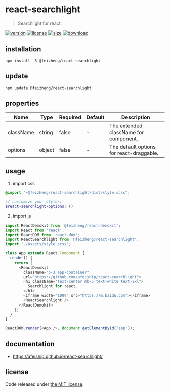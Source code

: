 # react-searchlight
> Searchlight for react.

[![version][version-image]][version-url]
[![license][license-image]][license-url]
[![size][size-image]][size-url]
[![download][download-image]][download-url]

## installation
```shell
npm install -S @feizheng/react-searchlight
```

## update
```shell
npm update @feizheng/react-searchlight
```

## properties
| Name      | Type   | Required | Default | Description                              |
| --------- | ------ | -------- | ------- | ---------------------------------------- |
| className | string | false    | -       | The extended className for component.    |
| options   | object | false    | -       | The default options for react-draggable. |


## usage
1. import css
  ```scss
  @import "~@feizheng/react-searchlight/dist/style.scss";

  // customize your styles:
  $react-searchlight-options: ()
  ```
2. import js
  ```js
  import ReactDemokit from '@feizheng/react-demokit';
  import React from 'react';
  import ReactDOM from 'react-dom';
  import ReactSearchlight from '@feizheng/react-searchlight';
  import './assets/style.scss';

  class App extends React.Component {
    render() {
      return (
        <ReactDemokit
          className="p-3 app-container"
          url="https://github.com/afeiship/react-searchlight">
          <h1 className="text-center mb-5 text-white text-2xl">
            Searchlight for react.
          </h1>
          <iframe width="100%" src="https://m.baidu.com"></iframe>
          <ReactSearchlight />
        </ReactDemokit>
      );
    }
  }

  ReactDOM.render(<App />, document.getElementById('app'));

  ```

## documentation
- https://afeiship.github.io/react-searchlight/


## license
Code released under [the MIT license](https://github.com/afeiship/react-searchlight/blob/master/LICENSE.txt).

[version-image]: https://img.shields.io/npm/v/@feizheng/react-searchlight
[version-url]: https://npmjs.org/package/@feizheng/react-searchlight

[license-image]: https://img.shields.io/npm/l/@feizheng/react-searchlight
[license-url]: https://github.com/afeiship/react-searchlight/blob/master/LICENSE.txt

[size-image]: https://img.shields.io/bundlephobia/minzip/@feizheng/react-searchlight
[size-url]: https://github.com/afeiship/react-searchlight/blob/master/dist/react-searchlight.min.js

[download-image]: https://img.shields.io/npm/dm/@feizheng/react-searchlight
[download-url]: https://www.npmjs.com/package/@feizheng/react-searchlight
